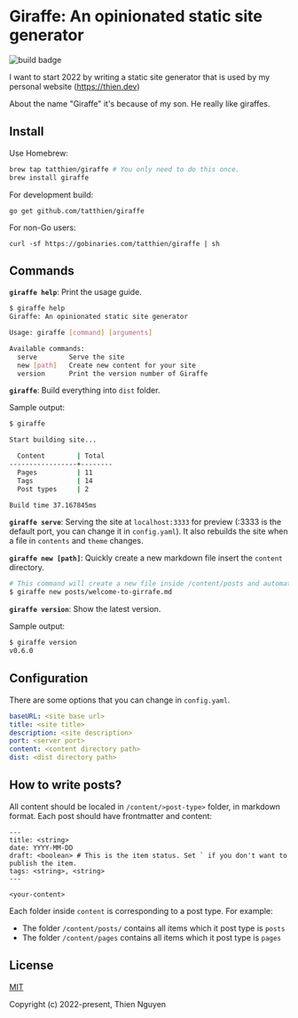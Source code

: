 # Giraffe: An opinionated static site generator

![build badge](https://img.shields.io/github/workflow/status/tatthien/giraffe/Test)

I want to start 2022 by writing a static site generator that is used by my personal website (https://thien.dev)

About the name "Giraffe" it's because of my son. He really like giraffes.

## Install

Use Homebrew:

```bash
brew tap tatthien/giraffe # You only need to do this once.
brew install giraffe
```

For development build:

```
go get github.com/tatthien/giraffe
```

For non-Go users:

```
curl -sf https://gobinaries.com/tatthien/giraffe | sh
```

## Commands

**`giraffe help`**: Print the usage guide.

```bash
$ giraffe help
Giraffe: An opinionated static site generator

Usage: giraffe [command] [arguments]

Available commands:
  serve        Serve the site
  new [path]   Create new content for your site
  version      Print the version number of Giraffe
```

**`giraffe`**: Build everything into `dist` folder.

Sample output:

```bash
$ giraffe

Start building site...

  Content        | Total
-----------------+--------
  Pages          | 11
  Tags           | 14
  Post types     | 2

Build time 37.167845ms
```

**`giraffe serve`**: Serving the site at `localhost:3333` for preview (:3333 is the default port, you can change it in `config.yaml`). It also rebuilds the site when a file in `contents` and `theme` changes.

**`giraffe new [path]`**: Quickly create a new markdown file insert the `content` directory.

```bash
# This command will create a new file inside /content/posts and automatically set the date.
$ giraffe new posts/welcome-to-girrafe.md
```

**`giraffe version`**: Show the latest version.

Sample output:

```bash
$ giraffe version
v0.6.0
```

## Configuration

There are some options that you can change in `config.yaml`.

```yaml
baseURL: <site base url>
title: <site title>
description: <site description>
port: <server port>
content: <content directory path>
dist: <dist directory path>
```

## How to write posts?

All content should be localed in `/content/>post-type>` folder, in markdown format. Each post should have frontmatter and content:

```
---
title: <string>
date: YYYY-MM-DD
draft: <boolean> # This is the item status. Set ` if you don't want to publish the item.
tags: <string>, <string>
---

<your-content>
```

Each folder inside `content` is corresponding to a post type. For example:

- The folder `/content/posts/` contains all items which it post type is `posts`
- The folder `/content/pages` contains all items which it post type is `pages`
## License

[MIT](https://opensource.org/licenses/MIT)

Copyright (c) 2022-present, Thien Nguyen

